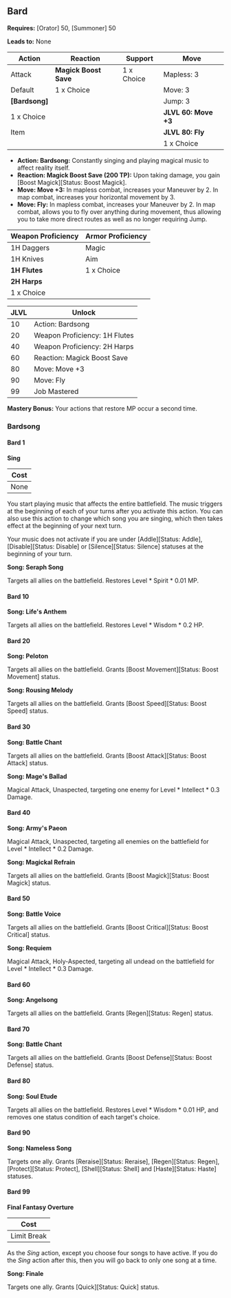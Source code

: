 ## Bard

**Requires:** [Orator] 50, [Summoner] 50

**Leads to:** None

| Action         | Reaction              | Support    | Move |
| ---            | ---                   | ---        | ---  |
| Attack         | **Magick Boost Save** | 1 x Choice | Mapless: 3
| Default        | 1 x Choice            |            | Move: 3
| **[Bardsong]** |                       |            | Jump: 3
| 1 x Choice     |                       |            | **JLVL 60: Move +3**
| Item           |                       |            | **JLVL 80: Fly**
|                |                       |            | 1 x Choice

- **Action: Bardsong:** Constantly singing and playing magical music to affect reality itself.
- **Reaction: Magick Boost Save (200 TP):** Upon taking damage, you gain [Boost Magick][Status: Boost Magick].
- **Move: Move +3:** In mapless combat, increases your Maneuver by 2. In map combat, increases your horizontal movement by 3.
- **Move: Fly:** In mapless combat, increases your Maneuver by 2. In map combat, allows you to fly over anything during movement, thus allowing you to take more direct routes as well as no longer requiring Jump.

| Weapon Proficiency | Armor Proficiency |
| ---                | ---               |
| 1H Daggers         | Magic
| 1H Knives          | Aim
| **1H Flutes**      | 1 x Choice
| **2H Harps**       |
| 1 x Choice         |

| JLVL | Unlock |
| ---  | ---    |
| 10 | Action: Bardsong
| 20 | Weapon Proficiency: 1H Flutes
| 40 | Weapon Proficiency: 2H Harps
| 60 | Reaction: Magick Boost Save
| 80 | Move: Move +3
| 90 | Move: Fly
| 99 | Job Mastered

**Mastery Bonus:** Your actions that restore MP occur a second time.

### Bardsong

#### Bard 1

**Sing**

| Cost |
| ---  |
| None |

You start playing music that affects the entire battlefield. The music triggers at the beginning of each of your turns after you activate this action. You can also use this action to change which song you are singing, which then takes effect at the beginning of your next turn.

Your music does not activate if you are under [Addle][Status: Addle], [Disable][Status: Disable] or [Silence][Status: Silence] statuses at the beginning of your turn.

**Song: Seraph Song**

Targets all allies on the battlefield. Restores Level * Spirit * 0.01 MP.

#### Bard 10

**Song: Life's Anthem**

Targets all allies on the battlefield. Restores Level * Wisdom * 0.2 HP.

#### Bard 20

**Song: Peloton**

Targets all allies on the battlefield. Grants [Boost Movement][Status: Boost Movement] status.

**Song: Rousing Melody**

Targets all allies on the battlefield. Grants [Boost Speed][Status: Boost Speed] status.

#### Bard 30

**Song: Battle Chant**

Targets all allies on the battlefield. Grants [Boost Attack][Status: Boost Attack] status.

**Song: Mage's Ballad**

Magical Attack, Unaspected, targeting one enemy for Level * Intellect * 0.3 Damage.

#### Bard 40

**Song: Army's Paeon**

Magical Attack, Unaspected, targeting all enemies on the battlefield for Level * Intellect * 0.2 Damage.

**Song: Magickal Refrain**

Targets all allies on the battlefield. Grants [Boost Magick][Status: Boost Magick] status.

#### Bard 50

**Song: Battle Voice**

Targets all allies on the battlefield. Grants [Boost Critical][Status: Boost Critical] status.

**Song: Requiem**

Magical Attack, Holy-Aspected, targeting all undead on the battlefield for Level * Intellect * 0.3 Damage.

#### Bard 60

**Song: Angelsong**

Targets all allies on the battlefield. Grants [Regen][Status: Regen] status.

#### Bard 70

**Song: Battle Chant**

Targets all allies on the battlefield. Grants [Boost Defense][Status: Boost Defense] status.

#### Bard 80

**Song: Soul Etude**

Targets all allies on the battlefield. Restores Level * Wisdom * 0.01 HP, and removes one status condition of each target's choice.

#### Bard 90

**Song: Nameless Song**

Targets one ally. Grants [Reraise][Status: Reraise], [Regen][Status: Regen], [Protect][Status: Protect], [Shell][Status: Shell] and [Haste][Status: Haste] statuses.

#### Bard 99

**Final Fantasy Overture**

| Cost |
| ---  |
| Limit Break |

As the _Sing_ action, except you choose four songs to have active. If you do the _Sing_ action after this, then you will go back to only one song at a time.

**Song: Finale**

Targets one ally. Grants [Quick][Status: Quick] status.
